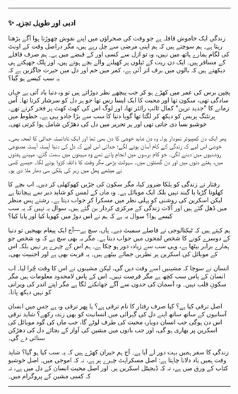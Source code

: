 
---

### ✨ ادبی اور طویل تجزیہ

زندگی ایک خاموش قافلہ ہے جو وقت کی صحراؤں میں اپنے نقوش چھوڑتا ہوا آگے بڑھتا رہتا ہے۔ ہم سوچتے ہیں کہ ہم اپنی مرضی سے چل رہے ہیں، مگر دراصل وقت کے اونٹ کی لگام ہمارے ہاتھ میں نہیں، وہ تو ازل سے کسی اور کے قبضے میں ہے۔ ہم صرف قافلے کے مسافر ہیں۔ ایک دن ریت کے ٹیلوں پر کھیلنے والے بچے ہوتے ہیں، اور پلک جھپکتے ہی دیکھتے ہیں کہ بالوں میں برف اتر آئی ہے، کمر میں خم اور دل میں حیرت جاگزین ہے کہ یہ سب کیسے ہو گیا؟

پچپن برس کی عمر میں کھڑے ہو کر جب پیچھے نظر دوڑاتے ہیں تو وہ دنیا یاد آتی ہے جہاں سادگی تھی، سکون تھا اور محبت کا ایک ایسا رس تھا جو ہر دل کو سرشار کرتا تھا۔ اُس زمانے کا "جدید ترین" کمال ٹائپ رائٹر تھا، اور لوگ اس کی کھٹ کھٹ پر فخر کرتے تھے۔ پرنٹنگ پریس کو دیکھ کر لگتا تھا گویا دنیا کا سب سے بڑا جادو یہی ہے۔ خطوط میں خوشبو بسا دی جاتی تھی اور ہر تحریر میں دل کی دھڑکن شامل ہوا کرتی تھی۔

پھر ایک دن کمپیوٹر نمودار ہوا۔
وہ دن شاید خوشی کا دن بھی تھا اور ایک نادانستہ جدائی کا لمحہ بھی۔ خوشی اس لیے کہ زندگی کے کام آسان ہونے لگے؛ جدائی اس لیے کہ دل کی دنیا آہستہ آہستہ مصنوعی روشنیوں میں دبنے لگی۔ جو کام برسوں میں انجام پاتے تھے وہ مہینوں میں سمٹ گئے، مہینے ہفتوں میں، ہفتے دنوں میں اور دن گھنٹوں میں۔ سہولت بڑھی مگر وقت کا ذائقہ کڑوا ہونے لگا۔ جیسے کسی نے میٹھے پھل میں زہر کی ہلکی سی دھار ملا دی ہو۔

رفتار نے زندگی کو ہلکا ضرور کیا، مگر سکون کی جڑیں کھوکھلی کر دیں۔
اب بچے کا کھلونا گڑیا یا گیند نہیں بلکہ ایک موبائل ہے۔ وہ ماں کے لمس کو شاید دیر سے پہچانتا ہے لیکن اسکرین کی روشنی کو پہلی نظر میں مسکرا کر جواب دیتا ہے۔ رشتے پس منظر میں ڈھل گئے ہیں اور آلات زندگی کے مرکزی کردار بن گئے ہیں۔ سوال یہ نہیں کہ یہ سب کیسے ہوا؟ سوال یہ ہے کہ ہم نے اس دوڑ میں کھویا کیا اور پایا کیا؟

ہم کہتے ہیں کہ ٹیکنالوجی نے فاصلے سمیٹ دیے۔ ہاں، سچ ہے—آج ایک پیغام بھیجیں تو دنیا کے دوسرے کونے کا شخص لمحوں میں جواب دیتا ہے۔ مگر یہ بھی سچ ہے کہ وہ شخص جو ہمارے برابر بیٹھا ہے، وہی سب سے زیادہ دور ہو چکا ہے۔ ہم اس کے چہرے پر نہیں بلکہ اس کے موبائل کی اسکرین پر نظریں جمائے بیٹھے ہیں۔ یہ قربت بھی ہے اور اجنبیت بھی۔

انسان نے سوچا کہ مشینیں اسے وقت دیں گی، لیکن مشینوں نے اس کا وقت چُرا لیا۔ اب انسان کے پاس سب کچھ ہے مگر فرصت نہیں۔ اس کے پاس لامحدود معلومات ہیں مگر سکونِ قلب نہیں۔ وہ آسمان کی حدوں سے آگے جھانکنے لگا ہے مگر اپنے اندر کی ویرانی کو نہیں دیکھ پاتا۔

اصل ترقی کیا ہے؟ کیا صرف رفتار کا نام ترقی ہے؟ یا پھر ترقی وہ ہے جس میں انسان آسانیوں کے ساتھ ساتھ اپنے دل کی گہرائی میں انسانیت کو بھی زندہ رکھے؟ شاید ترقی اس دن ہوگی جب انسان دوبارہ محبت کی طرف لوٹے گا، جب ماں کی گود موبائل کی اسکرین پر بھاری ہو گی، اور جب باتوں میں مشین کی آواز کے بجائے دل کی دھڑکن سنائی دے گی۔

زندگی کا سفر ہمیں بہت دور لے آیا ہے۔ آج ہم حیران کھڑے ہیں کہ یہ سب کیا ہو گیا؟
شاید وقت ہمیں یاد دلانا چاہتا ہے:
اصل مسکراہٹ چہرے پر ہے، نہ کہ اموجی میں۔
اصل خوشبو کتاب کے ورق میں ہے، نہ کہ ڈیجیٹل اسکرین پر۔
اور اصل محبت انسان کے دل میں ہے، نہ کہ کسی مشین کے پروگرام میں۔

---
